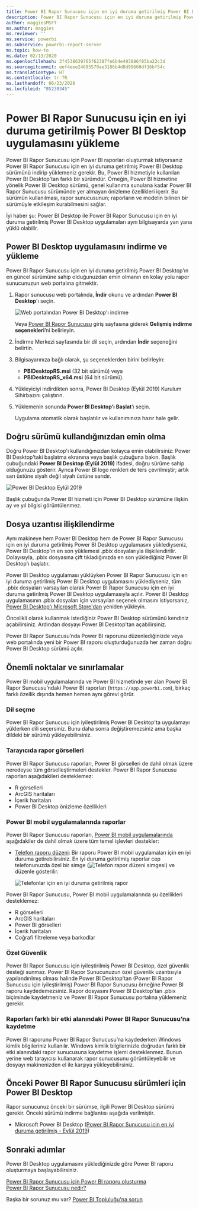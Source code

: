 ```yaml
---
title: Power BI Rapor Sunucusu için en iyi duruma getirilmiş Power BI Desktop uygulamasını yükleme
description: Power BI Rapor Sunucusu için en iyi duruma getirilmiş Power BI Desktop uygulamasını yüklemeyi öğrenin
author: maggiesMSFT
ms.author: maggies
ms.reviewer: ''
ms.service: powerbi
ms.subservice: powerbi-report-server
ms.topic: how-to
ms.date: 02/13/2020
ms.openlocfilehash: 3f4538639765f62387fe6b4e493886f85ba22c3d
ms.sourcegitcommit: eef4eee24695570ae3186b4d8d99660df16bf54c
ms.translationtype: HT
ms.contentlocale: tr-TR
ms.lasthandoff: 06/23/2020
ms.locfileid: "85239345"
---
```

# <a name="install-power-bi-desktop-optimized-for-power-bi-report-server"></a>Power BI Rapor Sunucusu için en iyi duruma getirilmiş Power BI Desktop uygulamasını yükleme

Power BI Rapor Sunucusu için Power BI raporları oluşturmak istiyorsanız Power BI Rapor Sunucusu için en iyi duruma getirilmiş Power BI Desktop sürümünü indirip yüklemeniz gerekir. Bu, Power BI hizmetiyle kullanılan Power BI Desktop'tan farklı bir sürümdür. Örneğin, Power BI hizmetine yönelik Power BI Desktop sürümü, genel kullanıma sunulana kadar Power BI Rapor Sunucusu sürümünde yer almayan önizleme özellikleri içerir. Bu sürümün kullanılması, rapor sunucusunun; raporların ve modelin bilinen bir sürümüyle etkileşim kurabilmesini sağlar. 

İyi haber şu: Power BI Desktop ile Power BI Rapor Sunucusu için en iyi duruma getirilmiş Power BI Desktop uygulamaları aynı bilgisayarda yan yana yüklü olabilir.

## <a name="download-and-install-power-bi-desktop"></a>Power BI Desktop uygulamasını indirme ve yükleme

Power BI Rapor Sunucusu için en iyi duruma getirilmiş Power BI Desktop'ın en güncel sürümüne sahip olduğunuzdan emin olmanın en kolay yolu rapor sunucunuzun web portalına gitmektir.

1. Rapor sunucusu web portalında, **İndir** okunu ve ardından **Power BI Desktop**'ı seçin.

    ![Web portalından Power BI Desktop'ı indirme](media/install-powerbi-desktop/report-server-download-web-portal.png)

    Veya [Power BI Rapor Sunucusu](https://powerbi.microsoft.com/report-server/) giriş sayfasına giderek **Gelişmiş indirme seçenekleri**’ni belirleyin.

2. İndirme Merkezi sayfasında bir dil seçin, ardından **İndir** seçeneğini belirtin.

3. Bilgisayarınıza bağlı olarak, şu seçeneklerden birini belirleyin: 

    - **PBIDesktopRS.msi** (32 bit sürümü) veya
    - **PBIDesktopRS_x64.msi** (64 bit sürümü).

1. Yükleyiciyi indirdikten sonra, Power BI Desktop (Eylül 2019) Kurulum Sihirbazını çalıştırın.

2. Yüklemenin sonunda **Power BI Desktop’ı Başlat**’ı seçin.

    Uygulama otomatik olarak başlatılır ve kullanımınıza hazır hale gelir.

## <a name="verify-youre-using-the-correct-version"></a>Doğru sürümü kullandığınızdan emin olma
Doğru Power BI Desktop'ı kullandığınızdan kolayca emin olabilirsiniz: Power BI Desktop'taki başlatma ekranına veya başlık çubuğuna bakın. Başlık çubuğundaki **Power BI Desktop (Eylül 2019)** ifadesi, doğru sürüme sahip olduğunuzu gösterir. Ayrıca Power BI logo renkleri de ters çevrilmiştir; artık sarı üstüne siyah değil siyah üstüne sarıdır.

![Power BI Desktop Eylül 2019](media/install-powerbi-desktop/power-bi-report-server-desktop-sept-2019.png)

Başlık çubuğunda Power BI hizmeti için Power BI Desktop sürümüne ilişkin ay ve yıl bilgisi görüntülenmez.

## <a name="file-extension-association"></a>Dosya uzantısı ilişkilendirme
Aynı makineye hem Power BI Desktop hem de Power BI Rapor Sunucusu için en iyi duruma getirilmiş Power BI Desktop uygulamasını yüklediyseniz, Power BI Desktop'ın en son yüklemesi .pbix dosyalarıyla ilişkilendirilir. Dolayısıyla, .pbix dosyasına çift tıkladığınızda en son yüklediğiniz Power BI Desktop'ı başlatır.

Power BI Desktop uygulaması yüklüyken Power BI Rapor Sunucusu için en iyi duruma getirilmiş Power BI Desktop uygulamasını yüklediyseniz, tüm .pbix dosyaları varsayılan olarak Power BI Rapor Sunucusu için en iyi duruma getirilmiş Power BI Desktop uygulamasıyla açılır. Power BI Desktop uygulamasının .pbix dosyaları için varsayılan seçenek olmasını istiyorsanız, [Power BI Desktop'ı Microsoft Store'dan](https://aka.ms/pbidesktopstore) yeniden yükleyin.

Öncelikli olarak kullanmak istediğiniz Power BI Desktop sürümünü kendiniz açabilirsiniz. Ardından dosyayı Power BI Desktop'tan açabilirsiniz.

Power BI Rapor Sunucusu’nda Power BI raporunu düzenlediğinizde veya web portalında yeni bir Power BI raporu oluşturduğunuzda her zaman doğru Power BI Desktop sürümü açılır.

## <a name="considerations-and-limitations"></a>Önemli noktalar ve sınırlamalar

Power BI mobil uygulamalarında ve Power BI hizmetinde yer alan Power BI Rapor Sunucusu’ndaki Power BI raporları (`https://app.powerbi.com`), birkaç farklı özellik dışında hemen hemen aynı görevi görür.

### <a name="selecting-a-language"></a>Dil seçme

Power BI Rapor Sunucusu için iyileştirilmiş Power BI Desktop'ta uygulamayı yüklerken dili seçersiniz. Bunu daha sonra değiştiremezsiniz ama başka dildeki bir sürümü yükleyebilirsiniz.

### <a name="report-visuals-in-a-browser"></a>Tarayıcıda rapor görselleri

Power BI Rapor Sunucusu raporları, Power BI görselleri de dahil olmak üzere neredeyse tüm görselleştirmeleri destekler. Power BI Rapor Sunucusu raporları aşağıdakileri desteklemez:

* R görselleri
* ArcGIS haritaları
* İçerik haritaları
* Power BI Desktop önizleme özellikleri

### <a name="reports-in-the-power-bi-mobile-apps"></a>Power BI mobil uygulamalarında raporlar

Power BI Rapor Sunucusu raporları, [Power BI mobil uygulamalarında](../consumer/mobile/mobile-apps-for-mobile-devices.md) aşağıdakiler de dahil olmak üzere tüm temel işlevleri destekler:

* [Telefon raporu düzeni](../create-reports/desktop-create-phone-report.md): Bir raporu Power BI mobil uygulamaları için en iyi duruma getirebilirsiniz. En iyi duruma getirilmiş raporlar cep telefonunuzda özel bir simge (![Telefon rapor düzeni simgesi](media/install-powerbi-desktop/power-bi-rs-mobile-optimized-icon.png)) ve düzenle gösterilir.
  
    ![Telefonlar için en iyi duruma getirilmiş rapor](media/install-powerbi-desktop/power-bi-rs-mobile-optimized-report.png)

Power BI Rapor Sunucusu, Power BI mobil uygulamalarında şu özellikleri desteklemez:

* R görselleri
* ArcGIS haritaları
* Power BI görselleri
* İçerik haritaları
* Coğrafi filtreleme veya barkodlar

### <a name="custom-security"></a>Özel Güvenlik

Power BI Rapor Sunucusu için iyileştirilmiş Power BI Desktop, özel güvenlik desteği sunmaz. Power BI Rapor Sunucunuzun özel güvenlik uzantısıyla yapılandırılmış olması halinde Power BI Desktop'tan (Power BI Rapor Sunucusu için iyileştirilmiş) Power BI Rapor Sunucusu örneğine Power BI raporu kaydedemezsiniz. Rapor dosyasını Power BI Desktop'tan .pbix biçiminde kaydetmeniz ve Power BI Rapor Sunucusu portalına yüklemeniz gerekir.

### <a name="saving-reports-to-a-power-bi-report-server-in-a-different-domain"></a>Raporları farklı bir etki alanındaki Power BI Rapor Sunucusu’na kaydetme

Power BI raporunu Power BI Rapor Sunucusu’na kaydederken Windows kimlik bilgileriniz kullanılır. Windows kimlik bilgilerinizle doğrudan farklı bir etki alanındaki rapor sunucusuna kaydetme işlemi desteklenmez. Bunun yerine web tarayıcısı kullanarak rapor sunucusunu görüntüleyebilir ve dosyayı makinenizden el ile karşıya yükleyebilirsiniz.

## <a name="power-bi-desktop-for-earlier-versions-of-power-bi-report-server"></a>Önceki Power BI Rapor Sunucusu sürümleri için Power BI Desktop

Rapor sunucunuz önceki bir sürümse, ilgili Power BI Desktop sürümü gerekir. Önceki sürümü indirme bağlantısı aşağıda verilmiştir.

- Microsoft Power BI Desktop ([Power BI Rapor Sunucusu için en iyi duruma getirilmiş - Eylül 2019](https://go.microsoft.com/fwlink/?linkid=2103723))

## <a name="next-steps"></a>Sonraki adımlar

Power BI Desktop uygulamasını yüklediğinizde göre Power BI raporu oluşturmaya başlayabilirsiniz.

[Power BI Rapor Sunucusu için Power BI raporu oluşturma](quickstart-create-powerbi-report.md)  
[Power BI Rapor Sunucusu nedir?](get-started.md)

Başka bir sorunuz mu var? [Power BI Topluluğu'na sorun](https://community.powerbi.com/)

